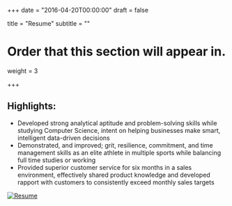 +++
date = "2016-04-20T00:00:00"
draft = false

title = "Resume"
subtitle = ""

# Order that this section will appear in.
weight = 3



+++

## Highlights:

- Developed strong analytical aptitude and problem-solving skills while studying Computer Science, intent on helping businesses make smart, intelligent data-driven decisions
- Demonstrated, and improved; grit, resilience, commitment, and time management skills as an elite athlete in multiple sports while balancing full time studies or working
- Provided superior customer service for six months in a sales environment, effectively shared product knowledge and developed rapport with customers to consistently exceed monthly sales targets

[![Resume](/img/resume.jpg)](/pdf/Yantzi-Nic_Resume.pdf)
